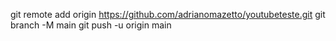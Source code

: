git remote add origin https://github.com/adrianomazetto/youtubeteste.git
git branch -M main
git push -u origin main